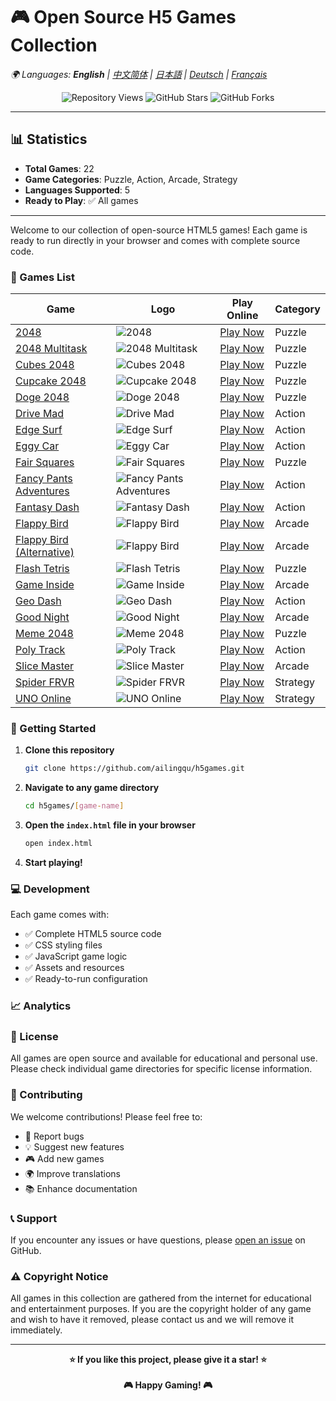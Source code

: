 # 🎮 Open Source H5 Games Collection

*🌍 Languages: **English** | [中文简体](README-zh.md) | [日本語](README-ja.md) | [Deutsch](README-de.md) | [Français](README-fr.md)*

<!-- Language Switch Script -->
<script>
function switchLanguage(lang) {
    const languageFiles = {
        'en': 'README.md',
        'zh': 'README-zh.md',
        'ja': 'README-ja.md',
        'de': 'README-de.md',
        'fr': 'README-fr.md'
    };
    if (languageFiles[lang]) {
        window.location.href = languageFiles[lang];
    }
}
</script>

<!-- Stats Counter -->
<div align="center">
    <img src="https://komarev.com/ghpvc/?username=ailingqu&label=Repository%20views&color=0e75b6&style=flat" alt="Repository Views" />
    <img src="https://img.shields.io/github/stars/ailingqu/h5games?style=social" alt="GitHub Stars" />
    <img src="https://img.shields.io/github/forks/ailingqu/h5games?style=social" alt="GitHub Forks" />
</div>

---

## 📊 Statistics

- **Total Games**: 22
- **Game Categories**: Puzzle, Action, Arcade, Strategy
- **Languages Supported**: 5
- **Ready to Play**: ✅ All games

---

Welcome to our collection of open-source HTML5 games! Each game is ready to run directly in your browser and comes with complete source code.

### 🎯 Games List

| Game | Logo | Play Online | Category |
|------|------|-------------|----------|
| [2048](./2048/) | ![2048](./2048/cover.png) | [Play Now](https://cubes-2048.io/games/2048) | Puzzle |
| [2048 Multitask](./2048-Multitask/) | ![2048 Multitask](./2048-Multitask/cover.png) | [Play Now](https://cubes-2048.io/games/2048-Multitask) | Puzzle |
| [Cubes 2048](./cubes-2048/) | ![Cubes 2048](./cubes-2048/cover.png) | [Play Now](https://cubes-2048.io/games/cubes-2048) | Puzzle |
| [Cupcake 2048](./Cupcake-2048/) | ![Cupcake 2048](./Cupcake-2048/cover.png) | [Play Now](https://cubes-2048.io/games/Cupcake-2048) | Puzzle |
| [Doge 2048](./Doge-2048/) | ![Doge 2048](./Doge-2048/cover.png) | [Play Now](https://cubes-2048.io/games/Doge-2048) | Puzzle |
| [Drive Mad](./Drive-Mad/) | ![Drive Mad](./Drive-Mad/cover.png) | [Play Now](https://cubes-2048.io/games/Drive-Mad) | Action |
| [Edge Surf](./Edge-Surf/) | ![Edge Surf](./Edge-Surf/cover.png) | [Play Now](https://cubes-2048.io/games/Edge-Surf) | Action |
| [Eggy Car](./Eggy-Car/) | ![Eggy Car](./Eggy-Car/cover.png) | [Play Now](https://cubes-2048.io/games/Eggy-Car) | Action |
| [Fair Squares](./Fair-Squares/) | ![Fair Squares](./Fair-Squares/cover.png) | [Play Now](https://cubes-2048.io/games/Fair-Squares) | Puzzle |
| [Fancy Pants Adventures](./Fancy-Pants-Adventures/) | ![Fancy Pants Adventures](./Fancy-Pants-Adventures/cover.png) | [Play Now](https://cubes-2048.io/games/Fancy-Pants-Adventures) | Action |
| [Fantasy Dash](./Fantasy-Dash/) | ![Fantasy Dash](./Fantasy-Dash/cover.png) | [Play Now](https://cubes-2048.io/games/Fantasy-Dash) | Action |
| [Flappy Bird](./Flappy-Bird/) | ![Flappy Bird](./Flappy-Bird/cover.png) | [Play Now](https://cubes-2048.io/games/Flappy-Bird) | Arcade |
| [Flappy Bird (Alternative)](./FlappyBird/) | ![Flappy Bird](./FlappyBird/cover.png) | [Play Now](https://cubes-2048.io/games/FlappyBird) | Arcade |
| [Flash Tetris](./Flash-Tetris/) | ![Flash Tetris](./Flash-Tetris/cover.png) | [Play Now](https://cubes-2048.io/games/Flash-Tetris) | Puzzle |
| [Game Inside](./Game-Inside/) | ![Game Inside](./Game-Inside/cover.png) | [Play Now](https://cubes-2048.io/games/Game-Inside) | Arcade |
| [Geo Dash](./GeoDash/) | ![Geo Dash](./GeoDash/cover.png) | [Play Now](https://cubes-2048.io/games/GeoDash) | Action |
| [Good Night](./Goodnight/) | ![Good Night](./Goodnight/cover.png) | [Play Now](https://cubes-2048.io/games/Goodnight) | Arcade |
| [Meme 2048](./Meme-2048/) | ![Meme 2048](./Meme-2048/cover.png) | [Play Now](https://cubes-2048.io/games/Meme-2048) | Puzzle |
| [Poly Track](./polytrack/) | ![Poly Track](./polytrack/cover.png) | [Play Now](https://cubes-2048.io/games/polytrack) | Action |
| [Slice Master](./slicemaster/) | ![Slice Master](./slicemaster/cover.png) | [Play Now](https://cubes-2048.io/games/slicemaster) | Arcade |
| [Spider FRVR](./spiderfrvr/) | ![Spider FRVR](./spiderfrvr/cover.png) | [Play Now](https://cubes-2048.io/games/spiderfrvr) | Strategy |
| [UNO Online](./unoonline/) | ![UNO Online](./unoonline/cover.png) | [Play Now](https://cubes-2048.io/games/unoonline) | Strategy |

### 🚀 Getting Started

1. **Clone this repository**
   ```bash
   git clone https://github.com/ailingqu/h5games.git
   ```

2. **Navigate to any game directory**
   ```bash
   cd h5games/[game-name]
   ```

3. **Open the `index.html` file in your browser**
   ```bash
   open index.html
   ```

4. **Start playing!**

### 💻 Development

Each game comes with:
- ✅ Complete HTML5 source code
- ✅ CSS styling files
- ✅ JavaScript game logic
- ✅ Assets and resources
- ✅ Ready-to-run configuration

### 📈 Analytics

<!-- Game Analytics -->
<script>
// Game click tracking
function trackGameClick(gameName) {
    if (typeof gtag !== 'undefined') {
        gtag('event', 'game_click', {
            'game_name': gameName,
            'event_category': 'games',
            'event_label': gameName
        });
    }
}

// Language switch tracking
function trackLanguageSwitch(language) {
    if (typeof gtag !== 'undefined') {
        gtag('event', 'language_switch', {
            'language': language,
            'event_category': 'navigation',
            'event_label': language
        });
    }
}
</script>

### 📜 License

All games are open source and available for educational and personal use. Please check individual game directories for specific license information.

### 🤝 Contributing

We welcome contributions! Please feel free to:
- 🐛 Report bugs
- 💡 Suggest new features
- 🎮 Add new games
- 🌍 Improve translations
- 📚 Enhance documentation

### 📞 Support

If you encounter any issues or have questions, please [open an issue](https://github.com/ailingqu/h5games/issues) on GitHub.

### ⚠️ Copyright Notice

All games in this collection are gathered from the internet for educational and entertainment purposes. If you are the copyright holder of any game and wish to have it removed, please contact us and we will remove it immediately.

---

<div align="center">
    <strong>⭐ If you like this project, please give it a star! ⭐</strong>
    <br><br>
    <strong>🎮 Happy Gaming! 🎮</strong>
</div> 